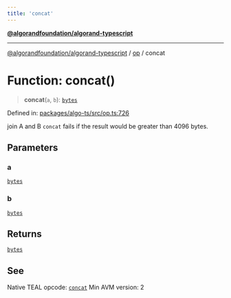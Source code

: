 ```yaml
---
title: 'concat'
---
```


[**@algorandfoundation/algorand-typescript**](../../README.md)

---

[@algorandfoundation/algorand-typescript](../../README.md) / [op](../README.md) / concat

# Function: concat()

> **concat**(`a`, `b`): [`bytes`](../../index/type-aliases/bytes.md)

Defined in: [packages/algo-ts/src/op.ts:726](https://github.com/algorandfoundation/puya-ts/blob/main/packages/algo-ts/src/op.ts#L726)

join A and B
`concat` fails if the result would be greater than 4096 bytes.

## Parameters

### a

[`bytes`](../../index/type-aliases/bytes.md)

### b

[`bytes`](../../index/type-aliases/bytes.md)

## Returns

[`bytes`](../../index/type-aliases/bytes.md)

## See

Native TEAL opcode: [`concat`](https://developer.algorand.org/docs/get-details/dapps/avm/teal/opcodes/v10/#concat)
Min AVM version: 2
